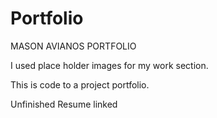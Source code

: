 # Portfolio

MASON AVIANOS PORTFOLIO

I used place holder images for my work section.

This is code to a project portfolio.

Unfinished Resume linked
